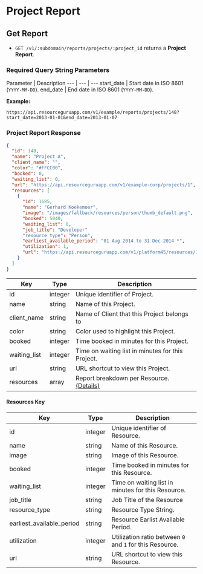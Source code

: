 # Project Report

## Get Report

* `GET /v1/:subdomain/reports/projects/:project_id` returns a **Project Report**.

### Required Query String Parameters

Parameter | Description
--- | --- | ---
start_date | Start date in ISO 8601 (`YYYY-MM-DD`).
end_date | End date in ISO 8601 (`YYYY-MM-DD`).

**Example:**

```
https://api.resourceguruapp.com/v1/example/reports/projects/148?start_date=2013-01-01&end_date=2013-01-07
```

### Project Report Response

```json
{
  "id": 148,
  "name": "Project A",
  "client_name": "",
  "color": "#FFCC00",
  "booked": 0,
  "waiting_list": 0,
  "url": "https://api.resourceguruapp.com/v1/example-corp/projects/1",
  "resources": [
    {
      "id": 1685,
      "name": "Gerhard Koekemoer",
      "image": "/images/fallback/resources/person/thumb_default.png",
      "booked": 5040,
      "waiting_list": 0,
      "job_title": "Developer"
      "resource_type": "Person",
      "earliest_available_period": "01 Aug 2014 to 31 Dec 2014 *",
      "utilization": 1,
      "url": "https://api.resourceguruapp.com/v1/platform45/resources/1685"
    }
  ]
}
```

Key | Type | Description
--- | --- | ---
id  | integer | Unique identifier of Project.
name | string | Name of this Project.
client_name | string | Name of Client that this Project belongs to
color | string | Color used to highlight this Project.
booked | integer | Time booked in minutes for this Project.
waiting_list | integer | Time on waiting list in minutes for this Project.
url | string | URL shortcut to view this Project.
resources | array | Report breakdown per Resource. [(Details)](#resources-key)

#### Resources Key

Key | Type | Description
--- | --- | ---
id | integer | Unique identifier of Resource.
name | string | Name of this Resource.
image | string | Image of this Resource.
booked | integer | Time booked in minutes for this Resource.
waiting_list | integer | Time on waiting list in minutes for this Resource.
job_title | string | Job Title of the Resource
resource_type | string | Resource Type String.
earliest_available_period | string | Resource Earlist Available Period.
utilization | integer | Utilization ratio between `0` and `1` for this Resource.
url | string | URL shortcut to view this Resource.
